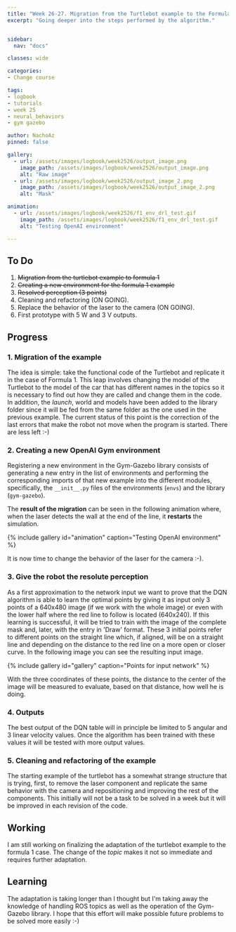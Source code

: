 ```yaml
---
title: "Week 26-27. Migration from the Turtlebot example to the Formula 1"
excerpt: "Going deeper into the steps performed by the algorithm."


sidebar:
  nav: "docs"

classes: wide

categories:
- Change course

tags:
- logbook
- tutorials
- week 25
- neural_behaviors
- gym gazebo

author: NachoAz
pinned: false

gallery:
  - url: /assets/images/logbook/week2526/output_image.png
    image_path: /assets/images/logbook/week2526/output_image.png
    alt: "Raw image"
  - url: /assets/images/logbook/week2526/output_image_2.png
    image_path: /assets/images/logbook/week2526/output_image_2.png
    alt: "Mask"

animation:
  - url: /assets/images/logbook/week2526/f1_env_drl_test.gif
    image_path: /assets/images/logbook/week2526/f1_env_drl_test.gif
    alt: "Testing OpenAI environment"

---
```


## To Do

1. ~~Migration from the turtlebot example to formula 1~~
2. ~~Creating a new environment for the formula 1 example~~
3. ~~Resolved perception (3 points)~~
4. Cleaning and refactoring (ON GOING).
5. Replace the behavior of the laser to the camera (ON GOING).
6. First prototype with 5 W and 3 V outputs.

## Progress

### 1. Migration of the example

The idea is simple: take the functional code of the Turtlebot and replicate it in the case of Formula 1. This leap involves changing the model of the Turtlebot to the model of the car that has different names in the topics so it is necessary to find out how they are called and change them in the code. In addition, the *launch*, world and models have been added to the library folder since it will be fed from the same folder as the one used in the previous example. The current status of this point is the correction of the last errors that make the robot not move when the program is started. There are less left :-)

### 2. Creating a new OpenAI Gym environment

Registering a new environment in the Gym-Gazebo library consists of generating a new entry in the list of environments and performing the corresponding imports of that new example into the different modules, specifically, the `__init__.py` files of the environments (`envs`) and the library (`gym-gazebo`).

The **result of the migration** can be seen in the following animation where, when the laser detects the wall at the end of the line, it **restarts** the simulation.

{% include gallery id="animation" caption="Testing OpenAI environment" %}

It is now time to change the behavior of the laser for the camera :-).

### 3. Give the robot the resolute perception

As a first approximation to the network input we want to prove that the DQN algorithm is able to learn the optimal points by giving it as input only 3 points of a 640x480 image (if we work with the whole image) or even with the lower half where the red line to follow is located (640x240). If this learning is successful, it will be tried to train with the image of the complete mask and, later, with the entry in 'Draw' format. These 3 initial points refer to different points on the straight line which, if aligned, will be on a straight line and depending on the distance to the red line on a more open or closer curve. In the following image you can see the resulting input image.

{% include gallery id="gallery" caption="Points for input network" %}

With the three coordinates of these points, the distance to the center of the image will be measured to evaluate, based on that distance, how well he is doing.

### 4. Outputs

The best output of the DQN table will in principle be limited to 5 angular and 3 linear velocity values. Once the algorithm has been trained with these values it will be tested with more output values.

### 5. Cleaning and refactoring of the example

The starting example of the turtlebot has a somewhat strange structure that is trying, first, to remove the laser component and replicate the same behavior with the camera and repositioning and improving the rest of the components. This initially will not be a task to be solved in a week but it will be improved in each revision of the code.

## Working

I am still working on finalizing the adaptation of the turtlebot example to the formula 1 case. The change of the *topic* makes it not so immediate and requires further adaptation.

## Learning

The adaptation is taking longer than I thought but I'm taking away the knowledge of handling ROS topics as well as the operation of the Gym-Gazebo library. I hope that this effort will make possible future problems to be solved more easily :-)

